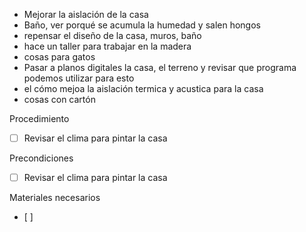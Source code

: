 
- Mejorar la aislación de la casa
- Baño, ver porqué se acumula la humedad y salen hongos
- repensar el diseño de la casa, muros, baño
- hace un taller para trabajar en la madera
- cosas para gatos
- Pasar a planos digitales la casa, el terreno y revisar que programa podemos utilizar para esto
- el cómo mejoa la aislación termica y acustica para la casa
- cosas con cartón

Procedimiento
- [ ] Revisar el clima para pintar la casa

Precondiciones
- [ ] Revisar el clima para pintar la casa

Materiales necesarios
- [ ] 